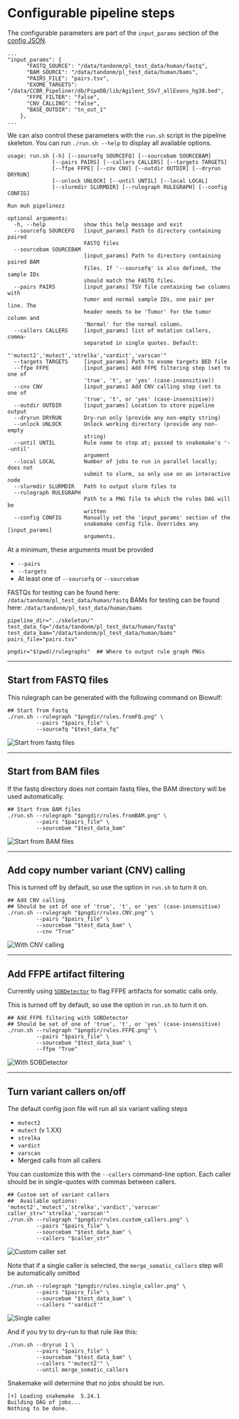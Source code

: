 # Configurable pipeline steps

The configurable parameters are part of the `input_params` section of the [config JSON](https://github.com/mtandon09/exome_pipeline_dev_mt/blob/main/config_tests/references_hg38.json).
```
...
"input_params": {
      "FASTQ_SOURCE": "/data/tandonm/pl_test_data/human/fastq",
      "BAM_SOURCE": "/data/tandonm/pl_test_data/human/bams",
      "PAIRS_FILE": "pairs.tsv",
      "EXOME_TARGETS": "/data/CCBR_Pipeliner/db/PipeDB/lib/Agilent_SSv7_allExons_hg38.bed",
      "FFPE_FILTER": "false",
      "CNV_CALLING": "false",
      "BASE_OUTDIR": "tn_out_1"
    },
...
```
We can also control these parameters with the `run.sh` script in the pipeline skeleton.  You can run `./run.sh --help` to display all available options.

```
usage: run.sh [-h] [--sourcefq SOURCEFQ] [--sourcebam SOURCEBAM]
              [--pairs PAIRS] [--callers CALLERS] [--targets TARGETS]
              [--ffpe FFPE] [--cnv CNV] [--outdir OUTDIR] [--dryrun DRYRUN]
              [--unlock UNLOCK] [--until UNTIL] [--local LOCAL]
              [--slurmdir SLURMDIR] [--rulegraph RULEGRAPH] [--config CONFIG]

Run muh pipelinezz

optional arguments:
  -h, --help            show this help message and exit
  --sourcefq SOURCEFQ   [input_params] Path to directory containing paired
                        FASTQ files
  --sourcebam SOURCEBAM
                        [input_params] Path to directory containing paired BAM
                        files. If '--sourcefq' is also defined, the sample IDs
                        should match the FASTQ files.
  --pairs PAIRS         [input_params] TSV file containing two columns with
                        tumor and normal sample IDs, one pair per line. The
                        header needs to be 'Tumor' for the tumor column and
                        'Normal' for the normal column.
  --callers CALLERS     [input_params] list of mutation callers, comma-
                        separated in single quotes. Default:
                        "'mutect2','mutect','strelka','vardict','varscan'"
  --targets TARGETS     [input_params] Path to exome targets BED file
  --ffpe FFPE           [input_params] Add FFPE filtering step (set to one of
                        'true', 't', or 'yes' (case-insensitive))
  --cnv CNV             [input_params] Add CNV calling step (set to one of
                        'true', 't', or 'yes' (case-insensitive))
  --outdir OUTDIR       [input_params] Location to store pipeline output
  --dryrun DRYRUN       Dry-run only (provide any non-empty string)
  --unlock UNLOCK       Unlock working directory (provide any non-empty
                        string)
  --until UNTIL         Rule name to stop at; passed to snakemake's '--until'
                        argument
  --local LOCAL         Number of jobs to run in parallel locally; does not
                        submit to slurm, so only use on an interactive node
  --slurmdir SLURMDIR   Path to output slurm files to
  --rulegraph RULEGRAPH
                        Path to a PNG file to which the rules DAG will be
                        written
  --config CONFIG       Manually set the 'input_params' section of the
                        snakemake config file. Overrides any [input_params]
                        arguments.
```

At a minimum, these arguments must be provided
- `--pairs`
- `--targets`
- At least one of `--sourcefq` or `--sourcebam`


FASTQs for testing can be found here: `/data/tandonm/pl_test_data/human/fastq`
BAMs for testing can be found here: `/data/tandonm/pl_test_data/human/bams`

```
pipeline_dir="../skeleton/"
test_data_fq="/data/tandonm/pl_test_data/human/fastq"
test_data_bam="/data/tandonm/pl_test_data/human/bams"
pairs_file="pairs.tsv"

pngdir="$(pwd)/rulegraphs"  ## Where to output rule graph PNGs
```

---------------------------------------------------
## Start from FASTQ files

This rulegraph can be generated with the following command on Biowulf:
```
## Start from Fastq
./run.sh --rulegraph "$pngdir/rules.fromFQ.png" \
         --pairs "$pairs_file" \
         --sourcefq "$test_data_fq"
```

![Start from fastq files](rulegraphs/rules.fromFQ.png)



---------------------------------------------------
## Start from BAM files


If the fastq directory does not contain fastq files, the BAM directory will be used automatically.
```
## Start from BAM files
./run.sh --rulegraph "$pngdir/rules.fromBAM.png" \
         --pairs "$pairs_file" \
         --sourcebam "$test_data_bam"
```

![Start from BAM files](rulegraphs/rules.fromBAM.png)




---------------------------------------------------
## Add copy number variant (CNV) calling

This is turned off by default, so use the option in `run.sh` to turn it on.
```
## Add CNV calling
## Should be set of one of 'true', 't', or 'yes' (case-insensitive)
./run.sh --rulegraph "$pngdir/rules.CNV.png" \
         --pairs "$pairs_file" \
         --sourcebam "$test_data_bam" \
         --cnv "True"
```

![With CNV calling](rulegraphs/rules.CNV.png)


---------------------------------------------------
## Add FFPE artifact filtering

Currently using [`SOBDetector`](https://github.com/mikdio/SOBDetector) to flag FFPE artifacts for somatic calls only. 

This is turned off by default, so use the option in `run.sh` to turn it on.
```
## Add FFPE filtering with SOBDetector
## Should be set of one of 'true', 't', or 'yes' (case-insensitive)
./run.sh --rulegraph "$pngdir/rules.FFPE.png" \
         --pairs "$pairs_file" \
         --sourcebam "$test_data_bam" \
         --ffpe "True"
```

![With SOBDetector](rulegraphs/rules.FFPE.png)


---------------------------------------------------
## Turn variant callers on/off

The default config json file will run all six variant valling steps
- `mutect2`
- `mutect` (v 1.XX)
- `strelka`
- `vardict`
- `varscan`
- Merged calls from all callers

You can customize this with the `--callers` command-line option.  Each caller should be in single-quotes with commas between callers.
```
## Custom set of variant callers
##  Available options: 'mutect2','mutect','strelka','vardict','varscan'
caller_str="'strelka','varscan'"
./run.sh --rulegraph "$pngdir/rules.custom_callers.png" \
         --pairs "$pairs_file" \
         --sourcebam "$test_data_bam" \
         --callers "$caller_str"
```

![Custom caller set](rulegraphs/rules.custom_callers.png)


Note that if a single caller is selected, the `merge_somatic_callers` step will be automatically omitted

```
./run.sh --rulegraph "$pngdir/rules.single_caller.png" \
         --pairs "$pairs_file" \
         --sourcebam "$test_data_bam" \
         --callers "'vardict'"
```

![Single caller](rulegraphs/rules.single_caller.png)

And if you try to dry-run to that rule like this:
```
./run.sh --dryrun 1 \
         --pairs "$pairs_file" \
         --sourcebam "$test_data_bam" \
         --callers "'mutect2'" \
         --until merge_somatic_callers
```

Snakemake will determine that no jobs should be run.
```
[+] Loading snakemake  5.24.1 
Building DAG of jobs...
Nothing to be done.
```


